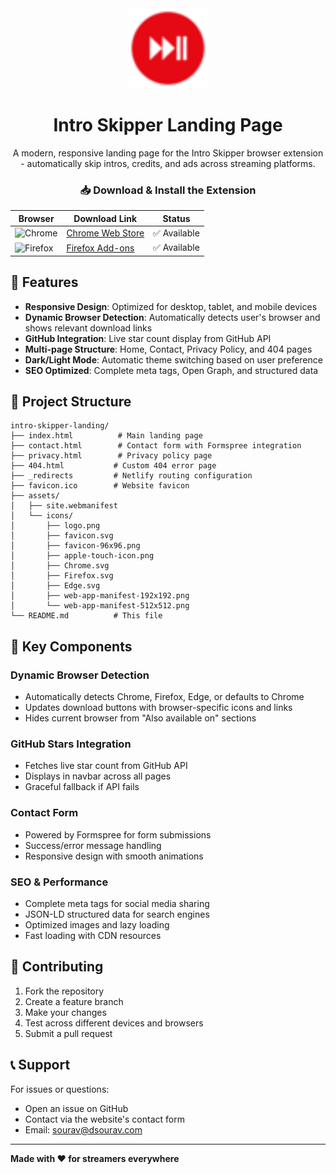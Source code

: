 <div align="center">

<img src="assets/icons/logo.png" alt="Intro Skipper Logo" width="128" height="128">

# Intro Skipper Landing Page

A modern, responsive landing page for the Intro Skipper browser extension - automatically skip intros, credits, and ads across streaming platforms.

### 📥 Download & Install the Extension

| Browser                                                                                                         | Download Link         | Status      |
| --------------------------------------------------------------------------------------------------------------- | --------------------- | ----------- |
| ![Chrome](https://img.shields.io/badge/Chrome-4285F4?style=for-the-badge&logo=googlechrome&logoColor=white)     | [Chrome Web Store](https://chromewebstore.google.com/detail/cdmmdficgnfnennlmjieepedoamgppgk) | ✅ Available |
| ![Firefox](https://img.shields.io/badge/Firefox-FF7139?style=for-the-badge&logo=firefoxbrowser&logoColor=white) | [Firefox Add-ons](https://addons.mozilla.org/en-US/firefox/addon/universal-intro-skipper/)  | ✅ Available |

</div>

## 🌟 Features

-   **Responsive Design**: Optimized for desktop, tablet, and mobile devices
-   **Dynamic Browser Detection**: Automatically detects user's browser and shows relevant download links
-   **GitHub Integration**: Live star count display from GitHub API
-   **Multi-page Structure**: Home, Contact, Privacy Policy, and 404 pages
-   **Dark/Light Mode**: Automatic theme switching based on user preference
-   **SEO Optimized**: Complete meta tags, Open Graph, and structured data

## 📁 Project Structure

```
intro-skipper-landing/
├── index.html          # Main landing page
├── contact.html        # Contact form with Formspree integration
├── privacy.html        # Privacy policy page
├── 404.html           # Custom 404 error page
├── _redirects         # Netlify routing configuration
├── favicon.ico        # Website favicon
├── assets/
│   ├── site.webmanifest
│   └── icons/
│       ├── logo.png
│       ├── favicon.svg
│       ├── favicon-96x96.png
│       ├── apple-touch-icon.png
│       ├── Chrome.svg
│       ├── Firefox.svg
│       ├── Edge.svg
│       ├── web-app-manifest-192x192.png
│       └── web-app-manifest-512x512.png
└── README.md          # This file
```

## 🚀 Key Components

### Dynamic Browser Detection

-   Automatically detects Chrome, Firefox, Edge, or defaults to Chrome
-   Updates download buttons with browser-specific icons and links
-   Hides current browser from "Also available on" sections

### GitHub Stars Integration

-   Fetches live star count from GitHub API
-   Displays in navbar across all pages
-   Graceful fallback if API fails

### Contact Form

-   Powered by Formspree for form submissions
-   Success/error message handling
-   Responsive design with smooth animations

### SEO & Performance

-   Complete meta tags for social media sharing
-   JSON-LD structured data for search engines
-   Optimized images and lazy loading
-   Fast loading with CDN resources

## 🤝 Contributing

1. Fork the repository
2. Create a feature branch
3. Make your changes
4. Test across different devices and browsers
5. Submit a pull request

## 📞 Support

For issues or questions:

-   Open an issue on GitHub
-   Contact via the website's contact form
-   Email: [sourav@dsourav.com](mailto:sourav@dsourav.com)

---

**Made with ❤️ for streamers everywhere**
